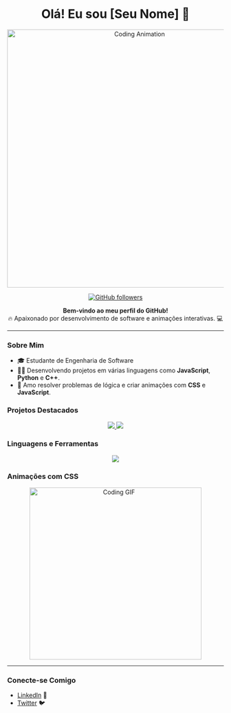<h1 align="center">Olá! Eu sou [Seu Nome] 👋</h1>

<p align="center">
  <img src="https://media.giphy.com/media/l0HlBO7eyXzSZkJri/giphy.gif" alt="Coding Animation" width="600" />
</p>

<p align="center">
  <a href="https://github.com/seu-usuario">
    <img alt="GitHub followers" src="https://img.shields.io/github/followers/seu-usuario?label=GitHub&style=social" />
  </a>
</p>

<p align="center">
  <strong>Bem-vindo ao meu perfil do GitHub!</strong><br>
  🔥 Apaixonado por desenvolvimento de software e animações interativas. 💻
</p>

---

### Sobre Mim
- 🎓 Estudante de Engenharia de Software
- 👨‍💻 Desenvolvendo projetos em várias linguagens como **JavaScript**, **Python** e **C++**.
- 🧩 Amo resolver problemas de lógica e criar animações com **CSS** e **JavaScript**.

### Projetos Destacados
<p align="center">
  <a href="https://github.com/seu-usuario/projeto-destacado">
    <img src="https://github-readme-stats.vercel.app/api/pin/?username=seu-usuario&repo=projeto-destacado" />
  </a>
  <a href="https://github.com/seu-usuario/projeto-animado">
    <img src="https://github-readme-stats.vercel.app/api/pin/?username=seu-usuario&repo=projeto-animado" />
  </a>
</p>

### Linguagens e Ferramentas

<p align="center">
  <img src="https://skillicons.dev/icons?i=js,python,cpp,html,css" />
</p>

### Animações com CSS
<p align="center">
  <img src="https://media.giphy.com/media/xT9IgzoKnwFNmISR8I/giphy.gif" alt="Coding GIF" width="400"/>
</p>

---

### Conecte-se Comigo
- [LinkedIn](https://linkedin.com/in/seu-perfil) 💼
- [Twitter](https://twitter.com/seu-usuario) 🐦

